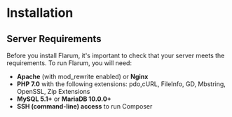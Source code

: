 # Installation

## Server Requirements <a id="undefined"></a>

Before you install Flarum, it's important to check that your server meets the requirements. To run Flarum, you will need:

* **Apache** \(with mod\_rewrite enabled\) or **Nginx**
* **PHP 7.0** with the following extensions: pdo,cURL, FileInfo, GD, Mbstring, OpenSSL, Zip Extensions
* **MySQL 5.1+** or **MariaDB 10.0.0+**
* **SSH \(command-line\) access** to run Composer



